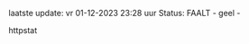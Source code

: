 laatste update: 
vr 01-12-2023 23:28   uur 
Status: FAALT - geel - 
<div class="service Y">httpstat</div>